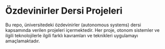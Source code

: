 # Özdevinirler Dersi Projeleri

Bu repo, üniversitedeki özdevinirler (autonomous systems) dersi kapsamında verilen projeleri içermektedir. Her proje, otonom sistemler ve ilgili teknolojilerle ilgili farklı kavramları ve teknikleri uygulamayı amaçlamaktadır.


